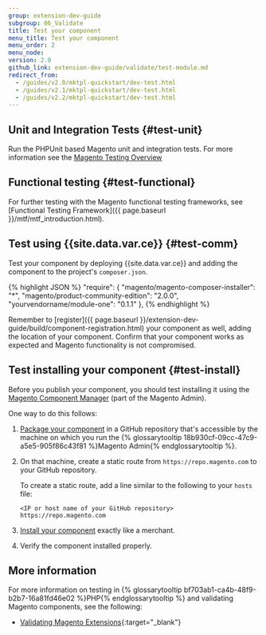 ```yaml
---
group: extension-dev-guide
subgroup: 06_Validate
title: Test your component
menu_title: Test your component
menu_order: 2
menu_node:
version: 2.0
github_link: extension-dev-guide/validate/test-module.md
redirect_from:
  - /guides/v2.0/mktpl-quickstart/dev-test.html
  - /guides/v2.1/mktpl-quickstart/dev-test.html
  - /guides/v2.2/mktpl-quickstart/dev-test.html
---
```


## Unit and Integration Tests {#test-unit}

Run the PHPUnit based Magento unit and integration tests.
For more information see the <a href="{{ page.baseurl }}/test/testing.html">Magento Testing Overview</a>

## Functional testing {#test-functional}
For further testing with the Magento functional testing frameworks, see
[Functional Testing Framework]({{ page.baseurl }}/mtf/mtf_introduction.html).

## Test using {{site.data.var.ce}} {#test-comm}
Test your component by deploying {{site.data.var.ce}} and adding the component to the project's <code>composer.json</code>.

{% highlight JSON %}
"require": {
    "magento/magento-composer-installer": "*",
    "magento/product-community-edition": "2.0.0",
    "yourvendorname/module-one": "0.1.1"
},
{% endhighlight %}

Remember to [register]({{ page.baseurl }}/extension-dev-guide/build/component-registration.html) your component as well, adding the location of your component. Confirm that your component works as expected and Magento functionality is not compromised.

## Test installing your component {#test-install}
Before you publish your component, you should test installing it using the <a href="{{ page.baseurl }}/comp-mgr/bk-compman-upgrade-guide.html" target="_blank">Magento Component Manager</a> (part of the Magento Admin).

One way to do this follows:

1.	<a href="{{ page.baseurl }}/extension-dev-guide/package/package_module.html">Package your component</a> in a GitHub repository that's accessible by the machine on which you run the {% glossarytooltip 18b930cf-09cc-47c9-a5e5-905f86c43f81 %}Magento Admin{% endglossarytooltip %}.
2.	On that machine, create a static route from `https://repo.magento.com` to your GitHub repository.

	To create a static route, add a line similar to the following to your `hosts` file:

		<IP or host name of your GitHub repository> https://repo.magento.com

3.	<a href="{{ page.baseurl }}/comp-mgr/extens-man/extensman-checklist.html">Install your component</a> exactly like a merchant.
4.	Verify the component installed properly.







## More information
For more information on testing in {% glossarytooltip bf703ab1-ca4b-48f9-b2b7-16a81fd46e02 %}PHP{% endglossarytooltip %} and validating Magento components, see the following:

* [Validating Magento Extensions](http://www.gorillagroup.com/trending/insight/validating-magento-extensions-phpunit/){:target="_blank"}
